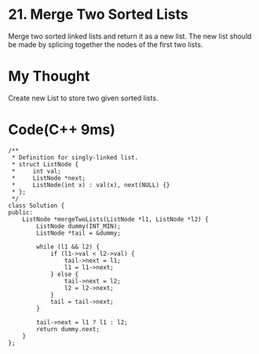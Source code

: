 # 21. Merge Two Sorted Lists
Merge two sorted linked lists and return it as a new list. The new list should be made by splicing together the nodes of the first two lists.

# My Thought
Create new List to store two given sorted lists.

# Code(C++ 9ms)

    /**
     * Definition for singly-linked list.
     * struct ListNode {
     *     int val;
     *     ListNode *next;
     *     ListNode(int x) : val(x), next(NULL) {}
     * };
     */
    class Solution {
    public:
        ListNode *mergeTwoLists(ListNode *l1, ListNode *l2) {
            ListNode dummy(INT_MIN);
            ListNode *tail = &dummy;

            while (l1 && l2) {
                if (l1->val < l2->val) {
                    tail->next = l1;
                    l1 = l1->next;
                } else {
                    tail->next = l2;
                    l2 = l2->next;
                }
                tail = tail->next;
            }

            tail->next = l1 ? l1 : l2;
            return dummy.next;
        }
    };